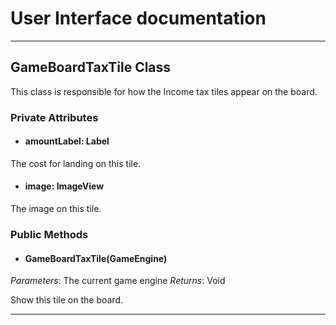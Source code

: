 # User Interface documentation
---
## GameBoardTaxTile Class

This class is responsible for how the Income tax tiles appear on the board. 

### Private Attributes 
- #### amountLabel: Label
The cost for landing on this tile.

- #### image: ImageView
The image on this tile.

### Public Methods 
- #### GameBoardTaxTile(GameEngine)
*Parameters*: The current game engine 
*Returns*: Void

Show this tile on the board.

---